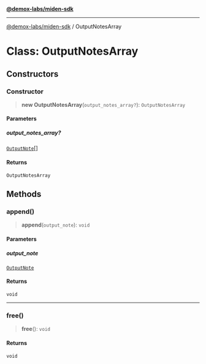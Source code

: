[**@demox-labs/miden-sdk**](../README.md)

***

[@demox-labs/miden-sdk](../README.md) / OutputNotesArray

# Class: OutputNotesArray

## Constructors

### Constructor

> **new OutputNotesArray**(`output_notes_array?`): `OutputNotesArray`

#### Parameters

##### output\_notes\_array?

[`OutputNote`](OutputNote.md)[]

#### Returns

`OutputNotesArray`

## Methods

### append()

> **append**(`output_note`): `void`

#### Parameters

##### output\_note

[`OutputNote`](OutputNote.md)

#### Returns

`void`

***

### free()

> **free**(): `void`

#### Returns

`void`
